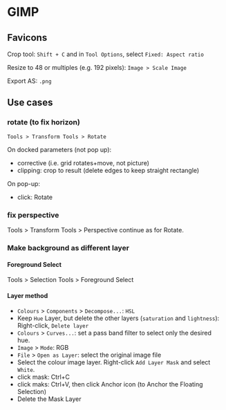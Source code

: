 # GIMP

## Favicons

Crop tool: `Shift + C` and in `Tool Options`, select `Fixed: Aspect ratio`

Resize to 48 or multiples (e.g. 192 pixels): `Image > Scale Image`

Export AS: `.png`

## Use cases

### rotate (to fix horizon)

`Tools > Transform Tools > Rotate`

On docked parameters (not pop up):

- corrective (i.e. grid rotates+move, not picture)
- clipping: crop to result (delete edges to keep straight rectangle)

On pop-up:

- click: Rotate

### fix perspective

Tools > Transform Tools > Perspective
continue as for Rotate.

### Make background as different layer

#### Foreground Select

Tools > Selection Tools >  Foreground Select

#### Layer method

- `Colours` > `Components` > `Decompose...`: `HSL`
- Keep `Hue` Layer, but delete the other layers (`saturation` and `lightness`): Right-click, `Delete layer`
- `Colours` > `Curves...`: set a pass band filter to select only the desired hue.
- `Image` > `Mode`: RGB
- `File` > `Open as Layer`: select the original image file
- Select the colour image layer. Right-click `Add Layer Mask` and select `White`.
- click mask: Ctrl+C
- click maks: Ctrl+V, then click Anchor icon (to Anchor the Floating Selection)
- Delete the Mask Layer
